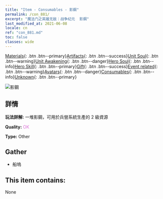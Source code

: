 ```yaml
---
title: "Item - Consumables - 影鋼"
permalink: /con_881/
excerpt: "魔法门之英雄无敌：战争纪元  影鋼"
last_modified_at: 2021-06-08
locale: cn
ref: "con_881.md"
toc: false
classes: wide
---
```

 [Materials](/ItemsCN/){: .btn .btn--primary}[Artifacts](/ItemsCN/Artifacts/){: .btn .btn--success}[Unit Soul](/ItemsCN/UnitSoul/){: .btn .btn--warning}[Unit Awakening](/ItemsCN/UnitAwakening/){: .btn .btn--danger}[Hero Soul](/ItemsCN/HeroSoul/){: .btn .btn--info}[Hero Skill](/ItemsCN/HeroSkill/){: .btn .btn--primary}[Gift](/ItemsCN/Gift/){: .btn .btn--success}[Event related](/ItemsCN/Events/){: .btn .btn--warning}[Avatars](/ItemsCN/Avatars/){: .btn .btn--danger}[Consumables](/ItemsCN/Consumables/){: .btn .btn--info}[Unknown](/ItemsCN/Unknown/){: .btn .btn--primary}

 ![影鋼](/images/t/i_114.png)

## 詳情
 **玩法詳解:** 一堆影鋼，可用於兵營系統生產的 2 級資源

 **Quality:** <span style="color: #DA70D6">OK</span>

 **Type:** Other

## Gather

*    船塢 

## This item contains:

  None

